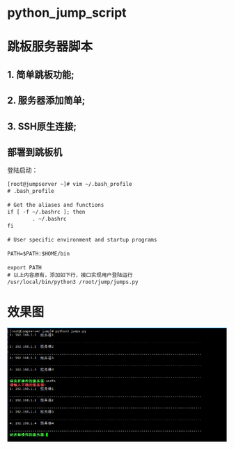 # python_jump_script
# 跳板服务器脚本

##  1. 简单跳板功能;
##  2. 服务器添加简单;
##  3. SSH原生连接;



## 部署到跳板机
登陆启动：
```
[root@jumpserver ~]# vim ~/.bash_profile
# .bash_profile

# Get the aliases and functions
if [ -f ~/.bashrc ]; then
        . ~/.bashrc
fi

# User specific environment and startup programs

PATH=$PATH:$HOME/bin

export PATH
# 以上内容原有，添加如下行，接口实现用户登陆运行
/usr/local/bin/python3 /root/jump/jumps.py
```
# 效果图

![image](https://github.com/GZ-Alinx/python_jump_script/blob/master/img/xg.png)
